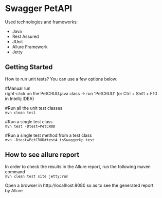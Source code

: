 # Swagger PetAPI

Used technologies and frameworks:
- Java
- Rest Assured
- JUnit
- Allure Framework
- Jetty

## Getting Started

How to run unit tests? You can use a few options below:

#Manual run  
right-click on the PetCRUD.java class -> run 'PetCRUD' (or Ctrl + Shift + F10 in Intellij IDEA)

#Run all the unit test classes  
```mvn clean test```

#Run a single test class  
```mvn test -Dtest=PetCRUD```

#Run a single test method from a test class  
```mvn -Dtest=PetCRUD#testA_isSwaggerUp test```


## How to see allure report

In order to check the results in the Allure report, run the following maven command  
```mvn clean test site jetty:run```

Open a browser in http://localhost:8080 so as to see the generated report by Allure
